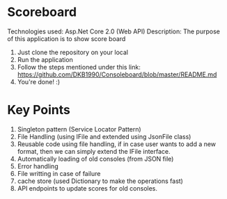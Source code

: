 # Scoreboard

Technologies used: Asp.Net Core 2.0 (Web API)
Description: The purpose of this application is to show score board

1. Just clone the repository on your local
2. Run the application
3. Follow the steps mentioned under this link: https://github.com/DKB1990/Consoleboard/blob/master/README.md
4. You're done! :)

# Key Points 

1. Singleton pattern (Service Locator Pattern)
2. File Handling (using IFile and extended using JsonFile class)
3. Reusable code using file handling, if in case user wants to add a new format, then we can simply extend the IFile interface.
4. Automatically loading of old consoles (from JSON file)
5. Error handling
6. File writting in case of failure
7. cache store (used Dictionary to make the operations fast)
8. API endpoints to update scores for old consoles.
